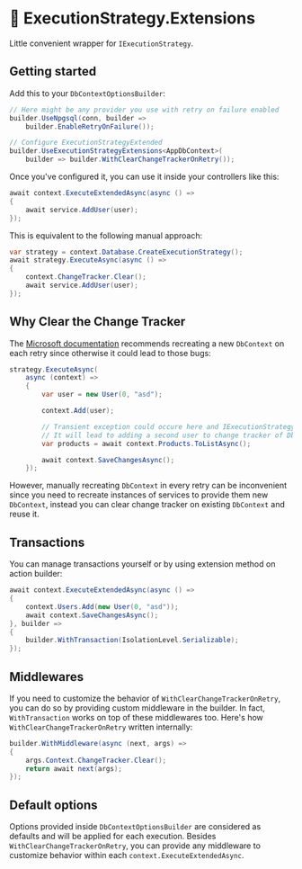 # 🔄 ExecutionStrategy.Extensions
Little convenient wrapper for `IExecutionStrategy`.

## Getting started
Add this to your `DbContextOptionsBuilder`:
```csharp
// Here might be any provider you use with retry on failure enabled
builder.UseNpgsql(conn, builder => 
    builder.EnableRetryOnFailure());

// Configure ExecutionStrategyExtended
builder.UseExecutionStrategyExtensions<AppDbContext>(
    builder => builder.WithClearChangeTrackerOnRetry());
```

Once you've configured it, you can use it inside your controllers like this:
```csharp
await context.ExecuteExtendedAsync(async () =>
{
    await service.AddUser(user);
});
```

This is equivalent to the following manual approach:
```csharp
var strategy = context.Database.CreateExecutionStrategy();
await strategy.ExecuteAsync(async () =>
{
    context.ChangeTracker.Clear();
    await service.AddUser(user);
});
```

## Why Clear the Change Tracker
The [Microsoft documentation](https://learn.microsoft.com/en-us/ef/ef6/fundamentals/connection-resiliency/retry-logic#solution-manually-call-execution-strategy) recommends recreating a new `DbContext` on each retry since otherwise it could lead to those bugs:
```csharp
strategy.ExecuteAsync(
	async (context) =>
	{
		var user = new User(0, "asd");

		context.Add(user);

		// Transient exception could occure here and IExecutionStrategy will retry execution 
		// It will lead to adding a second user to change tracker of DbContext
		var products = await context.Products.ToListAsync();

		await context.SaveChangesAsync();
	});
```
However, manually recreating `DbContext` in every retry can be inconvenient since you need to recreate instances of services to provide them new `DbContext`, instead you can clear change tracker on existing `DbContext` and reuse it.

## Transactions
You can manage transactions yourself or by using extension method on action builder:
```csharp
await context.ExecuteExtendedAsync(async () =>
{
    context.Users.Add(new User(0, "asd"));
    await context.SaveChangesAsync();
}, builder =>
{
    builder.WithTransaction(IsolationLevel.Serializable);
});
```

## Middlewares
If you need to customize the behavior of `WithClearChangeTrackerOnRetry`, you can do so by providing custom middleware in the builder. In fact, `WithTransaction` works on top of these middlewares too. Here's how `WithClearChangeTrackerOnRetry` written internally:
```csharp
builder.WithMiddleware(async (next, args) =>
{
    args.Context.ChangeTracker.Clear();
    return await next(args);
});
```

## Default options
Options provided inside `DbContextOptionsBuilder` are considered as defaults and will be applied for each execution. Besides `WithClearChangeTrackerOnRetry`, you can provide any middleware to customize behavior within each `context.ExecuteExtendedAsync`.